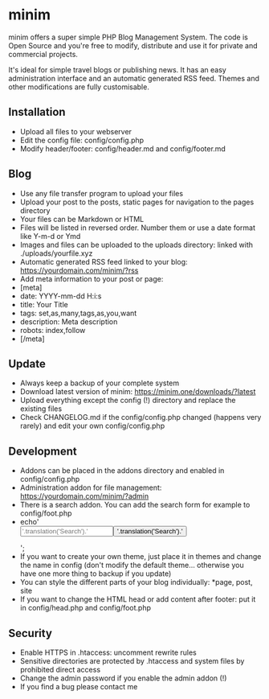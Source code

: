 # minim

minim offers a super simple PHP Blog Management System. The code is Open Source and you're free to modify, distribute and use it for private and commercial projects.

It's ideal for simple travel blogs or publishing news. It has an easy administration interface and an automatic generated RSS feed. Themes and other modifications are fully customisable.

## Installation

* Upload all files to your webserver
* Edit the config file: config/config.php
* Modify header/footer: config/header.md and config/footer.md


## Blog

* Use any file transfer program to upload your files
* Upload your post to the posts, static pages for navigation to the pages directory
* Your files can be Markdown or HTML
* Files will be listed in reversed order. Number them or use a date format like Y-m-d or Ymd
* Images and files can be uploaded to the uploads directory: linked with ./uploads/yourfile.xyz
* Automatic generated RSS feed linked to your blog: https://yourdomain.com/minim/?rss
* Add meta information to your post or page:
* [meta]
* date: YYYY-mm-dd H:i:s
* title: Your Title
* tags: set,as,many,tags,as,you,want
* description: Meta description
* robots: index,follow
* [/meta]


## Update

* Always keep a backup of your complete system
* Download latest version of minim: https://minim.one/downloads/?latest
* Upload everything except the config (!) directory and replace the existing files
* Check CHANGELOG.md if the config/config.php changed (happens very rarely) and edit your own config/config.php


## Development

* Addons can be placed in the addons directory and enabled in config/config.php
* Administration addon for file management: https://yourdomain.com/minim/?admin
* There is a search addon. You can add the search form for example to config/foot.php
* echo'<footer><form action="./?search" method="post"><input type="search" name="item" placeholder="'.translation('Search').'" required><input type="submit" name="search" value="'.translation('Search').'"></form></footer>';
* If you want to create your own theme, just place it in themes and change the name in config (don't modify the default theme… otherwise you have one more thing to backup if you update)
* You can style the different parts of your blog individually: <body class="*"> *page, post, site
* If you want to change the HTML head or add content after footer: put it in config/head.php and config/foot.php


## Security

* Enable HTTPS in .htaccess: uncomment rewrite rules
* Sensitive directories are protected by .htaccess and system files by prohibited direct access
* Change the admin password if you enable the admin addon (!)
* If you find a bug please contact me
